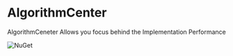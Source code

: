 # AlgorithmCenter
AlgorithmCeneter Allows you focus behind the Implementation Performance

![NuGet](https://img.shields.io/tokei/lines/github/arsalanfallahpour/AlgorithmCenter?color=darkgreen&label=total%20lines%20of%20source%20code%20AlgorithmCenter)
